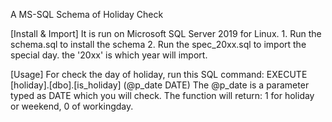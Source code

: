 A MS-SQL Schema of Holiday Check

[Install & Import]
    It is run on Microsoft SQL Server 2019 for Linux.
    1. Run the schema.sql to install the schema
    2. Run the spec_20xx.sql to import the special day. the '20xx' is which year will import.

[Usage]
    For check the day of holiday, run this SQL command:
    EXECUTE [holiday].[dbo].[is_holiday] (@p_date DATE) 
    The @p_date is a parameter typed as DATE which you will check.
    The function will return: 1 for holiday or weekend, 0 of workingday.
